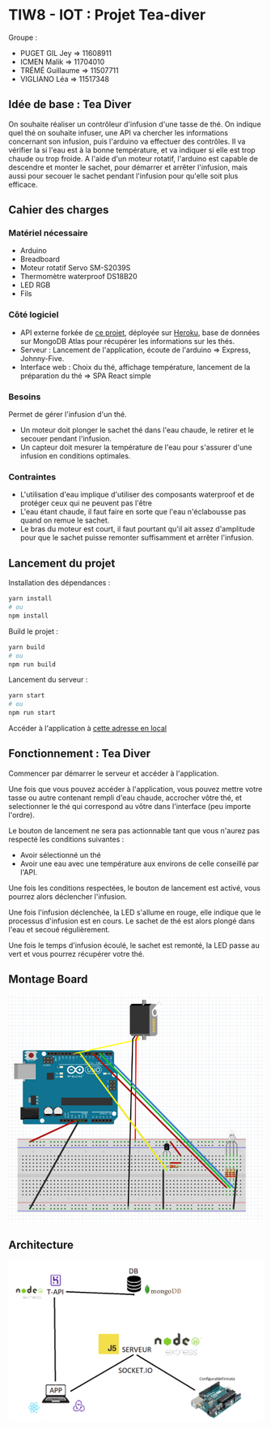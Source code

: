# TIW8 - IOT : Projet Tea-diver

Groupe :
- PUGET GIL Jey => 11608911
- ICMEN Malik => 11704010
- TRÉMÉ Guillaume => 11507711
- VIGLIANO Léa => 11517348

## Idée de base : Tea Diver

On souhaite réaliser un contrôleur d'infusion d'une tasse de thé. On indique quel thé on souhaite infuser, une API va 
chercher les informations concernant son infusion, puis l'arduino va effectuer des contrôles. Il va vérifier la
si l'eau est à la bonne température, et va indiquer si elle est trop chaude ou trop froide.
A l'aide d'un moteur rotatif, l'arduino est capable de descendre et monter le sachet, pour démarrer et arrêter
l'infusion, mais aussi pour secouer le sachet pendant l'infusion pour qu'elle soit plus efficace.

## Cahier des charges

### Matériel nécessaire

- Arduino
- Breadboard
- Moteur rotatif Servo SM-S2039S
- Thermomètre waterproof DS18B20
- LED RGB
- Fils

### Côté logiciel

- API externe forkée de [ce projet](https://github.com/victoria-lo/TAPI), déployée sur [Heroku](https://tea-diver-tiw8.herokuapp.com), base de données sur MongoDB Atlas pour récupérer les informations sur les thés.
- Serveur : Lancement de l'application, écoute de l'arduino => Express, Johnny-Five. 
- Interface web : Choix du thé, affichage température, lancement de la préparation du thé => SPA React simple

### Besoins

Permet de gérer l'infusion d'un thé.
- Un moteur doit plonger le sachet thé dans l'eau chaude, le retirer et le secouer pendant l'infusion.
- Un capteur doit mesurer la température de l'eau pour s'assurer d'une infusion en conditions optimales.

### Contraintes

- L'utilisation d'eau implique d'utiliser des composants waterproof et de protéger ceux qui ne peuvent pas l'être
- L'eau étant chaude, il faut faire en sorte que l'eau n'éclabousse pas quand on remue le sachet.
- Le bras du moteur est court, il faut pourtant qu'il ait assez d'amplitude pour que le sachet puisse remonter suffisamment et arrêter l'infusion.

## Lancement du projet

Installation des dépendances :

```sh
yarn install
# ou
npm install
```

Build le projet :

```sh
yarn build
# ou
npm run build
```

Lancement du serveur :

```sh
yarn start
# ou
npm run start
```

Accéder à l'application à [cette adresse en local](http://localhost:3000/)

## Fonctionnement : Tea Diver

Commencer par démarrer le serveur et accéder à l'application.

Une fois que vous pouvez accéder à l'application, vous pouvez mettre votre tasse ou autre contenant rempli d'eau chaude,  accrocher vôtre thé, et selectionner le thé qui correspond au vôtre dans l'interface (peu importe l'ordre).

Le bouton de lancement ne sera pas actionnable tant que vous n'aurez pas respecté les conditions suivantes :
- Avoir sélectionné un thé
- Avoir une eau avec une température aux environs de celle conseillé par l'API.

Une fois les conditions respectées, le bouton de lancement est activé, vous pourrez alors déclencher l'infusion.

Une fois l'infusion déclenchée, la LED s'allume en rouge, elle indique que le processus d'infusion est en cours.
Le sachet de thé est alors plongé dans l'eau et secoué régulièrement.

Une fois le temps d'infusion écoulé, le sachet est remonté, la LED passe au vert et vous pourrez récupérer
votre thé.

## Montage Board

![](images/board.PNG)

## Architecture

![](images/Archi.PNG)
